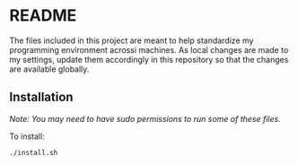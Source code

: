 # README

The files included in this project are meant to help standardize my programming environment acrossi
machines. As local changes are made to my settings, update them accordingly in this repository so
that the changes are available globally.

## Installation

*Note: You may need to have sudo permissions to run some of these files.*

To install:
```
./install.sh
```

